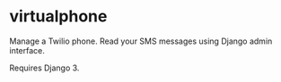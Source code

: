 # virtualphone
Manage a Twilio phone.
Read your SMS messages using Django admin interface.

Requires Django 3.
